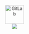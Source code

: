 <div align="center">
  <a href="https://gitlab.com/RealCyGuy/">
    <img src="https://www.vectorlogo.zone/logos/gitlab/gitlab-tile.svg" alt="GitLab" width=60 />
  </a>
  <br>
  <a href="https://github.com/RealCyGuy/">
    <img src="https://github-readme-stats.vercel.app/api?username=realcyguy&theme=vue&include_all_commits=true&show_icons=true&hide_title=true&hide_border=true" />
  </a>
</div>
